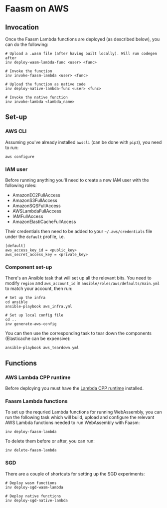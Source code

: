 # Faasm on AWS

## Invocation

Once the Faasm Lambda functions are deployed (as described below), you can do the following:

```
# Upload a .wasm file (after having built locally). Will run codegen after
inv deploy-wasm-lambda-func <user> <func>

# Invoke the function
inv invoke-faasm-lambda <user> <func>

# Upload the function as native code
inv deploy-native-lambda-func <user> <func>

# Invoke the native function
inv invoke-lambda <lambda_name>
```

## Set-up

### AWS CLI

Assuming you've already installed `awscli` (can be done with `pip3`), you need to run:

```
aws configure
```

### IAM user

Before running anything you'll need to create a new IAM user with the following roles:

- AmazonEC2FullAccess
- AmazonS3FullAccess
- AmazonSQSFullAccess
- AWSLambdaFullAccess
- IAMFullAccess
- AmazonElastiCacheFullAccess

Their credentials then need to be added to your `~/.aws/credentials` file under the `default` profile, i.e.

```
[default]
aws_access_key_id = <public_key>
aws_secret_access_key = <private_key>
```

### Component set-up

There's an Ansible task that will set up all the relevant bits. You need to modify `region` and `aws_account_id`
in `ansible/roles/aws/defaults/main.yml` to match your account, then run:

```
# Set up the infra
cd ansible
ansible-playbook aws_infra.yml

# Set up local config file
cd ..
inv generate-aws-config
```

You can then use the corresponding task to tear down the components (Elasticache can be expensive):

```
ansible-playbook aws_teardown.yml
```

## Functions

### AWS Lambda CPP runtime

Before deploying you must have the [Lambda CPP runtime](https://github.com/awslabs/aws-lambda-cpp) installed.

### Faasm Lambda functions

To set up the requried Lambda functions for running WebAssembly, you can run the following task which will
build, upload and configure the relevant AWS Lambda functions needed to run WebAssembly with Faasm:

```
inv deploy-faasm-lambda
```

To delete them before or after, you can run:

```
inv delete-faasm-lambda
```

### SGD

There are a couple of shortcuts for setting up the SGD experiments:

```
# Deploy wasm functions
inv deploy-sgd-wasm-lambda

# Deploy native functions
inv deploy-sgd-native-lambda
```
